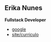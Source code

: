 ## Erika Nunes
**Fullstack Developer**


- [google](https://www.google.com/)
- [site/curriculo](https://erikanunex.github.io)
